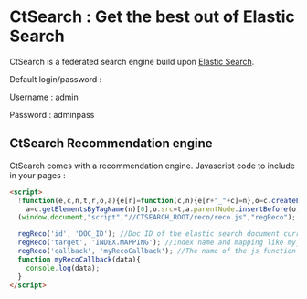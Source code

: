 CtSearch : Get the best out of Elastic Search
=============================================

CtSearch is a federated search engine build upon [Elastic Search][1].

Default login/password :

Username : admin

Password : adminpass

CtSearch Recommendation engine
------------------------------
CtSearch comes with a recommendation engine.
Javascript code to include in your pages :
```html
<script>
  !function(e,c,n,t,r,o,a){e[r]=function(c,n){e[r+"_"+c]=n},o=c.createElement(n),
    a=c.getElementsByTagName(n)[0],o.src=t,a.parentNode.insertBefore(o,a)}
  (window,document,"script","//CTSEARCH_ROOT/reco/reco.js","regReco"); //Replace CTSEARCH_ROOT by the root path to your ctsearch installation

  regReco('id', 'DOC_ID'); //Doc ID of the elastic search document currently displayed
  regReco('target', 'INDEX.MAPPING'); //Index name and mapping like my_index.my_mapping
  regReco('callback', 'myRecoCallback'); //The name of the js function to callback for displaying recommended documents
  function myRecoCallback(data){
    console.log(data);
  }
</script>
```


[1]:  https://www.elastic.co
